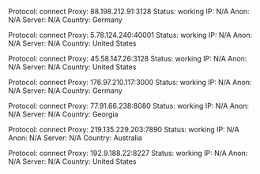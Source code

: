 Protocol: connect
Proxy: 88.198.212.91:3128
Status: working
IP: N/A
Anon: N/A
Server: N/A
Country: Germany

Protocol: connect
Proxy: 5.78.124.240:40001
Status: working
IP: N/A
Anon: N/A
Server: N/A
Country: United States

Protocol: connect
Proxy: 45.58.147.26:3128
Status: working
IP: N/A
Anon: N/A
Server: N/A
Country: United States

Protocol: connect
Proxy: 176.97.210.117:3000
Status: working
IP: N/A
Anon: N/A
Server: N/A
Country: Germany

Protocol: connect
Proxy: 77.91.66.238:8080
Status: working
IP: N/A
Anon: N/A
Server: N/A
Country: Georgia

Protocol: connect
Proxy: 219.135.229.203:7890
Status: working
IP: N/A
Anon: N/A
Server: N/A
Country: Australia

Protocol: connect
Proxy: 192.9.188.22:8227
Status: working
IP: N/A
Anon: N/A
Server: N/A
Country: United States

